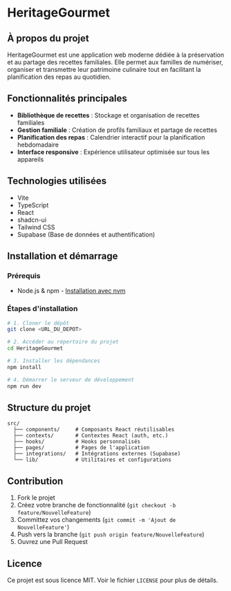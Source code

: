# HeritageGourmet

## À propos du projet

HeritageGourmet est une application web moderne dédiée à la préservation et au partage des recettes familiales. Elle permet aux familles de numériser, organiser et transmettre leur patrimoine culinaire tout en facilitant la planification des repas au quotidien.

## Fonctionnalités principales

- **Bibliothèque de recettes** : Stockage et organisation de recettes familiales
- **Gestion familiale** : Création de profils familiaux et partage de recettes
- **Planification des repas** : Calendrier interactif pour la planification hebdomadaire
- **Interface responsive** : Expérience utilisateur optimisée sur tous les appareils

## Technologies utilisées

- Vite
- TypeScript
- React
- shadcn-ui
- Tailwind CSS
- Supabase (Base de données et authentification)

## Installation et démarrage

### Prérequis

- Node.js & npm - [Installation avec nvm](https://github.com/nvm-sh/nvm#installing-and-updating)

### Étapes d'installation

```sh
# 1. Cloner le dépôt
git clone <URL_DU_DEPOT>

# 2. Accéder au répertoire du projet
cd HeritageGourmet

# 3. Installer les dépendances
npm install

# 4. Démarrer le serveur de développement
npm run dev
```

## Structure du projet

```
src/
  ├── components/     # Composants React réutilisables
  ├── contexts/       # Contextes React (auth, etc.)
  ├── hooks/          # Hooks personnalisés
  ├── pages/          # Pages de l'application
  ├── integrations/   # Intégrations externes (Supabase)
  └── lib/            # Utilitaires et configurations
```

## Contribution

1. Fork le projet
2. Créez votre branche de fonctionnalité (`git checkout -b feature/NouvelleFeature`)
3. Committez vos changements (`git commit -m 'Ajout de NouvelleFeature'`)
4. Push vers la branche (`git push origin feature/NouvelleFeature`)
5. Ouvrez une Pull Request

## Licence

Ce projet est sous licence MIT. Voir le fichier `LICENSE` pour plus de détails.
